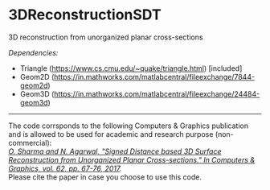 # 3DReconstructionSDT
3D reconstruction from unorganized planar cross-sections

*Dependencies:*
- Triangle (https://www.cs.cmu.edu/~quake/triangle.html) [included]
- Geom2D (https://in.mathworks.com/matlabcentral/fileexchange/7844-geom2d)
- Geom3D (https://in.mathworks.com/matlabcentral/fileexchange/24484-geom3d)

---
The code corrsponds to the following Computers & Graphics publication and is allowed to be used for academic and research purpose (non-commercial):  
*[O. Sharma and N. Agarwal, "Signed Distance based 3D Surface Reconstruction from Unorganized Planar Cross-sections." In Computers & Graphics, vol. 62, pp. 67-76, 2017](https://doi.org/10.1016/j.cag.2016.12.002).*  
Please cite the paper in case you choose to use this code.
